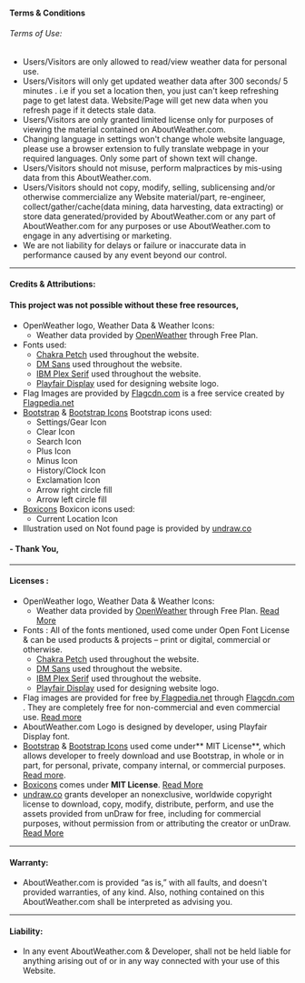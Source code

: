#### Terms & Conditions
###### Terms of Use:
- Users/Visitors are only allowed to read/view weather data for personal use.
- Users/Visitors will only get updated weather data after 300 seconds/ 5 minutes . i.e if you set a location then, you just can't keep refreshing page to get latest data. Website/Page will get new data when you refresh page if it detects stale data.
- Users/Visitors are only granted limited license only for purposes of viewing the material contained on AboutWeather.com.
- Changing language in settings won't change whole website language, please use a browser extension to fully translate webpage in your required languages. Only some part of shown text will change.
- Users/Visitors should not misuse, perform malpractices by mis-using data from this AboutWeather.com.
- Users/Visitors should not copy, modify, selling, sublicensing and/or otherwise commercialize any Website material/part, re-engineer, collect/gather/cache(data mining, data harvesting, data extracting) or store data generated/provided by AboutWeather.com or any part of AboutWeather.com for any purposes or use AboutWeather.com to engage in any advertising or marketing.
- We are not liability for delays or failure or inaccurate data in performance caused by any event beyond our control.
------------

#### Credits & Attributions:
#### **This project was not possible without these free resources,**
- OpenWeather logo, Weather Data & Weather Icons:
	- Weather data provided by [OpenWeather](https://openweathermap.org/ "OpenWeather") through Free Plan.
- Fonts used:
	- [Chakra Petch](https://fonts.google.com/specimen/Chakra+Petch?query=Chakra+Petch "Chakra Petch") used throughout the website.
	- [DM Sans](https://fonts.google.com/specimen/DM+Sans?query=dm+sans "DM Sans") used throughout the website.
	- [IBM Plex Serif](https://fonts.google.com/specimen/IBM+Plex+Serif?query=IBM+Plex+Serif "IBM Plex Serif") used throughout the website.
	- [Playfair Display](https://fonts.google.com/specimen/Playfair+Display?query=Playfair+Display "Playfair Display") used for designing website logo.
- Flag Images are provided by [Flagcdn.com](https://flagcdn.com/ "Flagcdn.com") is a free service created by [Flagpedia.net](https://flagpedia.net/ "Flagpedia.net")
- [Bootstrap](https://getbootstrap.com/ "Bootstrap") & [Bootstrap Icons](https://icons.getbootstrap.com/ "Bootstrap Icons")
	Bootstrap icons used:
	- Settings/Gear Icon
	- Clear Icon
	- Search Icon
	- Plus Icon
	- Minus Icon
	- History/Clock Icon
	- Exclamation Icon
	- Arrow right circle fill
	- Arrow left circle fill
- [Boxicons](https://boxicons.com/ "Boxicons")
	 Boxicon icons used:
	 - Current Location Icon
- Illustration used on Not found page is provided by [undraw.co](https://undraw.co/ "undraw.co")

#### - Thank You,
------------
#### Licenses :
- OpenWeather logo, Weather Data & Weather Icons:
	- Weather data provided by [OpenWeather](https://openweathermap.org/ "OpenWeather") through Free Plan. [Read More](https://openweathermap.org/faq "Read More")
- Fonts : All of the fonts mentioned, used come under Open Font License & can be used products & projects – print or digital, commercial or otherwise.
	- [Chakra Petch](https://fonts.google.com/specimen/Chakra+Petch/about?query=Chakra+Petch "Chakra Petch") used throughout the website.
	- [ DM Sans](https://fonts.google.com/specimen/DM+Sans/about?query=dm+sans " DM Sans") used throughout the website.
	- [IBM Plex Serif](https://fonts.google.com/specimen/IBM+Plex+Serif/about?query=IBM+Plex+Serif "IBM Plex Serif") used throughout the website.
	- [Playfair Display](https://fonts.google.com/specimen/Playfair+Display/about?query=Playfair+Display "Playfair Display") used for designing website logo.	
- Flag images are provided for free by[ Flagpedia.net](https://flagpedia.net/ " Flagpedia.net") through [Flagcdn.com](https://flagcdn.com/ "Flagcdn.com") . They are completely free for non-commercial and even commercial use. [Read more](https://flagpedia.net/about "Read more")
- AboutWeather.com Logo is designed by developer, using Playfair Display font.
- [Bootstrap](https://getbootstrap.com/ "Bootstrap") & [Bootstrap Icons](https://icons.getbootstrap.com/ "Bootstrap Icons") used come under** MIT License**, which allows developer to freely download and use Bootstrap, in whole or in part, for personal, private, company internal, or commercial purposes. [Read more](https://getbootstrap.com/docs/5.3/about/license/ "Read more").
- [Boxicons](https://boxicons.com/ "Boxicons") comes under **MIT License**. [Read More](https://boxicons.com/usage#license "Read More")
- [undraw.co](https://undraw.co/ "undraw.co") grants developer an nonexclusive, worldwide copyright license to download, copy, modify, distribute, perform, and use the assets provided from unDraw for free, including for commercial purposes, without permission from or attributing the creator or unDraw. [Read More](https://undraw.co/license "Read More")
------------

#### Warranty:
- AboutWeather.com is provided “as is,” with all faults, and doesn't provided warranties, of any kind. Also, nothing contained on this AboutWeather.com shall be interpreted as advising you.

------------

#### Liability:
- In any event AboutWeather.com & Developer, shall not be held liable for anything arising out of or in any way connected with your use of this Website.